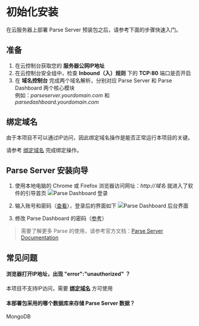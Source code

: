 # 初始化安装

在云服务器上部署 Parse Server 预装包之后，请参考下面的步骤快速入门。

## 准备

1. 在云控制台获取您的 **服务器公网IP地址** 
2. 在云控制台安全组中，检查 **Inbound（入）规则** 下的 **TCP:80** 端口是否开启
3. 在 **域名控制台** 完成两个域名解析，分别对应 Parse Server 和 Parse Dashboard 两个核心模块  
例如：*parseserver.yourdomain.com* 和 *parsedashboard.yourdomain.com* 

## 绑定域名

由于本项目不可以通过IP访问，因此绑定域名操作是能否正常运行本项目的关键。  

请参考 [绑定域名](/zh/solution-more.md#域名绑定) 完成绑定操作。

## Parse Server 安装向导

1. 使用本地电脑的 Chrome 或 Firefox 浏览器访问网址：*http://域名*  就进入了软件的引导首页
![Parse Dashboard 登录](http://libs.websoft9.com/Websoft9/DocsPicture/en/parseserver/ParseServer-loginpage-websoft9.png)

2. 输入账号和密码（[查看](/zh/stack-accounts.md)），登录后的界面如下
![Parse Dashboard 后台界面](http://libs.websoft9.com/Websoft9/DocsPicture/en/parseserver/parse-backend-websoft9.png)

3. 修改 Parse Dashboard 的密码（[参考](/zh/solution-more.md#修改-parse-dashboard-账号密码)）

> 需要了解更多 Parse 的使用，请参考官方文档：[Parse Server Documentation](https://docs.parseplatform.org/)

## 常见问题

#### 浏览器打开IP地址，出现 "error":"unauthorized" ？

本项目不支持IP访问，需要 **[绑定域名](/zh/solution-more.md#域名绑定)** 方可使用

#### 本部署包采用的哪个数据库来存储 Parse Server 数据？

MongoDB